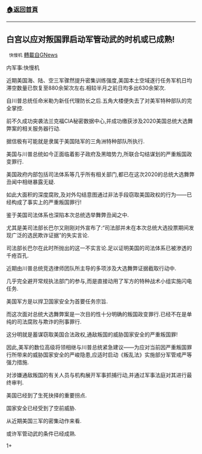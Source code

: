 ###  [:house:返回首頁](https://github.com/ourhimalayas/txt)
---

## 白宫以应对叛国罪启动军管动武的时机或已成熟!
` 快慢机` [轉載自GNews](https://gnews.org/zh-hans/608946/)

内军事:快慢机

近期美国海、陆、空三军骤然提升密集训练强度,美国本土空域遂行任务军机日均滞空数量已恢复至880余架次左右.相较半月之前日均多出630余架次.

自川普总统任命米勒为新任代理防长之后.五角大楼便失去了对美军特种部队的完全掌控.

前不久成功突袭法兰克福CIA秘密数据中心,并成功缴获涉及2020美国总统大选舞弊案的相关服务器行动.

据信极有可能就是隶属于美国陆军的三角洲特种部队所执行.

美国与川普总统如今正面临着影子政府及黑暗势力,所联合勾结谋划的严重叛国政变罪行.

美国政府内部包括司法体系等几乎所有相关部门,都已在这次2020的总统大选舞弊丑闻中相继暴露无疑.

如此大面积的深度腐败,及对外勾结意图通过非法手段窃取美国政权的行为——已经构成了事实上的严重叛国罪行!

鉴于美国司法体系也深陷本次总统选举舞弊丑闻之中.

尤其是美司法部长巴尔又刚刚对外宣布了:“司法部并未在本次总统大选投票期间发现广泛的选民欺诈证据”的失实言论.

司法部长巴尔在此时所抛出的这一不实言论.足以证明美国的司法体系已被渗透的千疮百孔.

近期由川普总统竞选律师团队所主导的多项涉及大选舞弊证据截取行动中.

几乎完全避开常规执法部门的参与,而是直接动用了军方的特种战术小组实施闪电任务.

美国军方是以捍卫国家安全为首要任务宗旨.

而这次面对总统大选舞弊案是一次目的性十分明确的叛国政变罪行.已经不在是单纯的司法腐败与欺诈的刑事罪行.

这分明就是蓄谋窃取美国合法政权,通敌叛国的威胁国家安全的严重叛国罪!

因此,美军的数位高级将领相继与川普总统紧急建议——为应对当前因严重叛国罪行所带来的威胁国家安全的严峻隐患,应适时启动《叛乱法》实施部分军管戒严等强力措施.

对涉嫌通敌叛国的有关人员与机构展开军事抓捕行动,并通过军事法庭对其进行最终审判.

美国已经到了生死抉择的重要拐点.

国家安全已经受到了空前威胁.

从近期美国三军的密集动作来看.

或许军管动武的条件已经成熟.

1+
